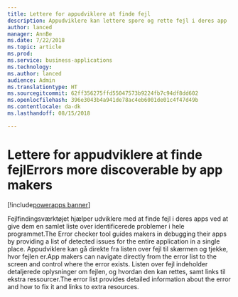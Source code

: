 ```yaml
---
title: Lettere for appudviklere at finde fejl
description: Appudviklere kan lettere spore og rette fejl i deres app
author: lanced
manager: AnnBe
ms.date: 7/22/2018
ms.topic: article
ms.prod: 
ms.service: business-applications
ms.technology: 
ms.author: lanced
audience: Admin
ms.translationtype: HT
ms.sourcegitcommit: 62ff356275ffd55047573b9224fb7c94df8dd602
ms.openlocfilehash: 396e3043b4a941de78ac4eb6001de01c4f47d49b
ms.contentlocale: da-dk
ms.lasthandoff: 08/15/2018

---
```

# <a name="errors-more-discoverable-by-app-makers"></a><span data-ttu-id="9136b-103">Lettere for appudviklere at finde fejl</span><span class="sxs-lookup"><span data-stu-id="9136b-103">Errors more discoverable by app makers</span></span>

[!include[powerapps banner](../includes/powerapps.md)]




<span data-ttu-id="9136b-104">Fejlfindingsværktøjet hjælper udviklere med at finde fejl i deres apps ved at give dem en samlet liste over identificerede problemer i hele programmet.</span><span class="sxs-lookup"><span data-stu-id="9136b-104">The Error checker tool guides makers in debugging their apps by providing a list of detected issues for the entire application in a single place.</span></span> <span data-ttu-id="9136b-105">Appudviklere kan gå direkte fra listen over fejl til skærmen og tjekke, hvor fejlen er.</span><span class="sxs-lookup"><span data-stu-id="9136b-105">App makers can navigate directly from the error list to the screen and control where the error exists.</span></span> <span data-ttu-id="9136b-106">Listen over fejl indeholder detaljerede oplysninger om fejlen, og hvordan den kan rettes, samt links til ekstra ressourcer.</span><span class="sxs-lookup"><span data-stu-id="9136b-106">The error list provides detailed information about the error and how to fix it and links to extra resources.</span></span>

